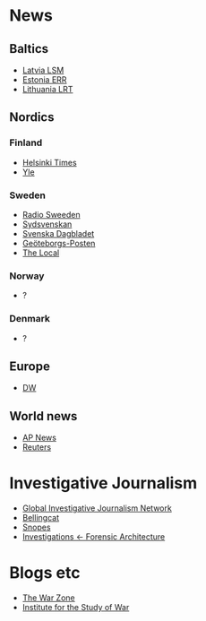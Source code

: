# News
## Baltics
- [Latvia LSM](https://www.lsm.lv/)
- [Estonia ERR](https://news.err.ee/)
- [Lithuania LRT](https://www.lrt.lt/en/news-in-english)

## Nordics
### Finland
- [Helsinki Times](https://www.helsinkitimes.fi/)
- [Yle](https://yle.fi/news)

### Sweden
- [Radio Sweeden](https://www.sverigesradio.se/radiosweden)
- [Sydsvenskan](https://www.sydsvenskan.se/)
- [Svenska Dagbladet](https://www.svd.se/)
- [Geöteborgs-Posten](https://www.gp.se/)
- [The Local](https://www.thelocal.se/)
  
### Norway
- ?

### Denmark
- ?
  
## Europe
- [DW](https://www.dw.com/en/)

## World news
- [AP News](https://apnews.com/)
- [Reuters](https://www.reuters.com/)
  
# Investigative Journalism
- [Global Investigative Journalism Network](https://gijn.org/)
- [Bellingcat](https://www.bellingcat.com/)
- [Snopes](https://www.snopes.com/)
- [Investigations ← Forensic Architecture](https://forensic-architecture.org/)

# Blogs etc
- [The War Zone](https://www.twz.com/)
- [Institute for the Study of War](https://www.understandingwar.org/)
